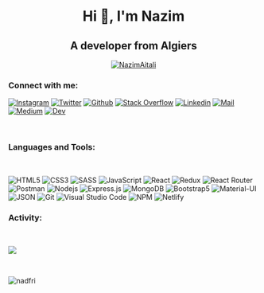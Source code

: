 <h1 align="center">Hi 👋, I'm Nazim</h1>

<h2 align="center">A developer from Algiers</h2>

<p align="center"> <a href="https://github.com/ryo-ma/github-profile-trophy"><img src="https://github-profile-trophy.vercel.app/?username=NazimAitali&theme=onedark&row=1&column=5" alt="NazimAitali" /></a> </p>

<h3>Connect with me:</h3>
<p>

[![Instagram](https://img.shields.io/badge/Instagram-E4405F?style=for-the-badge&logo=instagram&logoColor=white)](https://www.instagram.com/nazimaitali/)
[![Twitter](https://img.shields.io/badge/Twitter-1DA1F2?style=for-the-badge&logo=twitter&logoColor=white)](https://twitter.com/NazimAitali)
[![Github](https://img.shields.io/badge/GitHub-100000?style=for-the-badge&logo=github&logoColor=white)](https://github.com/NazimAitali)
[![Stack Overflow](https://img.shields.io/badge/Stack_Overflow-FE7A16?style=for-the-badge&logo=stack-overflow&logoColor=white)](https://stackoverflow.com/users/15147008/nazim-aitali)
[![Linkedin](https://img.shields.io/badge/LinkedIn-0077B5?style=for-the-badge&logo=linkedin&logoColor=white)](https://www.linkedin.com/in/nazimaitali/)
[![Mail](https://img.shields.io/badge/Gmail-D14836?style=for-the-badge&logo=gmail&logoColor=white)](mailto:nazimaitali88@gmail.com)
[![Medium](https://img.shields.io/badge/Medium-12100E?style=for-the-badge&logo=medium&logoColor=white)](https://medium.com/@nazimaitali88)
[![Dev](https://img.shields.io/badge/dev.to-0A0A0A?style=for-the-badge&logo=medium&logoColor=white)](https://dev.to/nazimaitali)

</p>
<br />

<h3>Languages and Tools:</h3>
<br />
<p> 

![HTML5](https://img.shields.io/badge/HTML5-E34F26?style=for-the-badge&logo=html5&logoColor=white)
![CSS3](https://img.shields.io/badge/CSS3-1572B6?style=for-the-badge&logo=css3&logoColor=white)
![SASS](https://img.shields.io/badge/Sass-CC6699?style=for-the-badge&logo=sass&logoColor=white)
![JavaScript](https://img.shields.io/badge/JavaScript-F7DF1E?style=for-the-badge&logo=javascript&logoColor=black)
![React](https://img.shields.io/badge/React-20232A?style=for-the-badge&logo=react&logoColor=61DAFB)
![Redux](https://img.shields.io/badge/Redux-593D88?style=for-the-badge&logo=redux&logoColor=white)
![React Router](https://img.shields.io/badge/React_Router-CA4245?style=for-the-badge&logo=react-router&logoColor=white)
![Postman](https://img.shields.io/badge/Postman-FF6C37?style=for-the-badge&logo=Postman&logoColor=white)
![Nodejs](https://img.shields.io/badge/Node.js-339933?style=for-the-badge&logo=nodedotjs&logoColor=white)
![Express.js](https://img.shields.io/badge/Express.js-000000?style=for-the-badge&logo=express&logoColor=white)
![MongoDB](https://img.shields.io/badge/MongoDB-4EA94B?style=for-the-badge&logo=mongodb&logoColor=white)
![Bootstrap5](https://img.shields.io/badge/Bootstrap-563D7C?style=for-the-badge&logo=bootstrap&logoColor=white)
![Material-UI](https://img.shields.io/badge/Material--UI-0081CB?style=for-the-badge&logo=material-ui&logoColor=white)
![JSON](https://img.shields.io/badge/json-5E5C5C?style=for-the-badge&logo=json&logoColor=white)
![Git](https://img.shields.io/badge/Git-F05032?style=for-the-badge&logo=git&logoColor=white)
![Visual Studio Code](https://img.shields.io/badge/Visual_Studio_Code-0078D4?style=for-the-badge&logo=visual%20studio%20code&logoColor=white)
![NPM](https://img.shields.io/badge/npm-CB3837?style=for-the-badge&logo=npm&logoColor=white)
![Netlify](https://img.shields.io/badge/Netlify-00C7B7?style=for-the-badge&logo=netlify&logoColor=white)


<h3>Activity:</h3>

<br />
<p align="center">

[![](https://activity-graph.herokuapp.com/graph?username=NazimAitali&theme=github)](https://github.com/ashutosh00710/github-readme-activity-graph)

</p>
<br />
 <p><img align="left" src="https://github-readme-stats.vercel.app/api/top-langs?username=NazimAitali&show_icons=true&locale=en&layout=compact" alt="nadfri" />
 </p>
